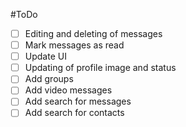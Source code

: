 #ToDo

- [ ] Editing and deleting of messages
- [ ] Mark messages as read
- [ ] Update UI
- [ ] Updating of profile image and status
- [ ] Add groups
- [ ] Add video messages 
- [ ] Add search for messages
- [ ] Add search for contacts
